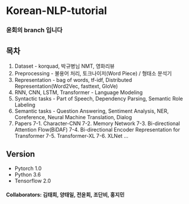# Korean-NLP-tutorial

### 윤회의 branch 입니다 



## 목차
1. Dataset - korquad, 박규병님 NMT, 영화리뷰
2. Preprocessing - 불용어 처리, 토크나이저(Word Piece) / 형태소 분석기
3. Representation - bag of words, tf-idf, Distributed Representation(Word2Vec, fasttext, GloVe)
4. RNN, CNN, LSTM, Transformer - Language Modeling
5. Syntactic tasks - Part of Speech, Dependency Parsing, Semantic Role Labeling
6. Semantic tasks - Question Answering, Sentiment Analysis, NER, Coreference, Neural Machine Translation, Dialog
7. Papers
7-1. Character-CNN
7-2. Memory Network
7-3. Bi-directional Attention Flow(BiDAF)
7-4. Bi-directional Encoder Representation for Transformer
7-5. Transformer-XL
7-6. XLNet
...

## Version
- Pytorch 1.0
- Python 3.6
- Tensorflow 2.0

#### Collaborators: 김태희, 양태일, 전윤회, 조단비, 홍지민
